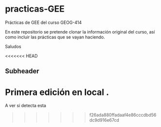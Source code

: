 # practicas-GEE
Prácticas de GEE del curso GEOG-414

En este repositorio se pretende clonar la información original del curso, así como incluir las prácticas que se vayan haciendo. 

Saludos

<<<<<<< HEAD
## Subheader
Primera edición en local
.
=======
A ver si detecta esta
>>>>>>> f26ada880ffadaaf4e86cccdbd56dc9d916e67cd
